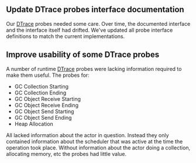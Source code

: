 ## Update DTrace probes interface documentation

Our [DTrace]() probes needed some care. Over time, the documented interface and the interface itself had drifted. We've updated all probe interface definitions to match the current implementations.

## Improve usability of some DTrace probes

A number of runtime [DTrace]() probes were lacking information required to make them useful. The probes for:

- GC Collection Starting
- GC Collection Ending
- GC Object Receive Starting
- GC Object Receive Ending
- GC Object Send Starting
- GC Object Send Ending
- Heap Allocation

All lacked information about the actor in question. Instead they only contained information about the scheduler that was active at the time the operation took place. Without information about the actor doing a collection, allocating memory, etc the probes had little value.
